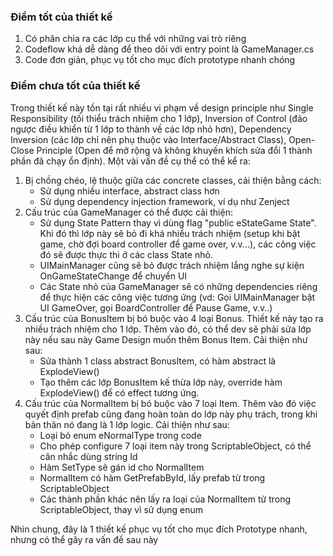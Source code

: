 ### Điểm tốt của thiết kế

1. Có phân chia ra các lớp cụ thể với những vai trò riêng
2. Codeflow khá dễ dàng để theo dõi với entry point là GameManager.cs
3. Code đơn giản, phục vụ tốt cho mục đích prototype nhanh chóng

### Điểm chưa tốt của thiết kế

Trong thiết kế này tồn tại rất nhiều vi phạm về design principle như Single Responsibility (tối thiểu trách nhiệm cho 1 lớp), Inversion of Control (đảo ngược điều khiển từ 1 lớp to thành về các lớp nhỏ hơn), Dependency Inversion (các lớp chỉ nên phụ thuộc vào Interface/Abstract Class), Open-Close Principle (Open để mở rộng và không khuyến khích sửa đổi 1 thành phần đã chạy ổn định). Một vài vấn đề cụ thể có thể kể ra:

1. Bị chồng chéo, lệ thuộc giữa các concrete classes, cải thiện bằng cách:
	+ Sử dụng nhiều interface, abstract class hơn
	+ Sử dụng dependency injection framework, ví dụ như Zenject
2. Cấu trúc của GameManager có thể được cải thiện:
	+ Sử dụng State Pattern thay vì dùng flag "public eStateGame State". Khi đó thì lớp này sẽ bỏ đi khá nhiều trách nhiệm (setup khi bật game, chờ đợi board controller để game over, v.v...), các công việc đó sẽ được thực thi ở các class State nhỏ.
	+ UIMainManager cũng sẽ bỏ được trách nhiệm lắng nghe sự kiện OnGameStateChange để chuyển UI
	+ Các State nhỏ của GameManager sẽ có những dependencies riêng để thực hiện các công việc tương ứng (vd: Gọi UIMainManager bật UI GameOver, gọi BoardController để Pause Game, v.v..)
3. Cấu trúc của BonusItem bị bó buộc vào 4 loại Bonus. Thiết kế này tạo ra nhiều trách nhiệm cho 1 lớp. Thêm vào đó, có thể dev sẽ phải sửa lớp này nếu sau này Game Design muốn thêm Bonus Item. Cải thiện như sau:
	+ Sửa thành 1 class abstract BonusItem, có hàm abstract là ExplodeView()
	+ Tạo thêm các lớp BonusItem kế thừa lớp này, override hàm ExplodeView() để có effect tương ứng.
4. Cấu trúc của NormalItem bị bó buộc vào 7 loại Item. Thêm vào đó việc quyết định prefab cũng đang hoàn toàn do lớp này phụ trách, trong khi bản thân nó đang là 1 lớp logic. Cải thiện như sau:
	+ Loại bỏ enum eNormalType trong code
	+ Cho phép configure 7 loại item này trong ScriptableObject, có thể cân nhắc dùng string Id
	+ Hàm SetType sẽ gán id cho NormalItem
	+ NormalItem có hàm GetPrefabById, lấy prefab từ trong ScriptableObject
	+ Các thành phần khác nên lấy ra loại của NormalItem từ trong ScriptableObject, thay vì sử dụng enum

Nhìn chung, đây là 1 thiết kế phục vụ tốt cho mục đích Prototype nhanh, nhưng có thể gây ra vấn đề sau này
